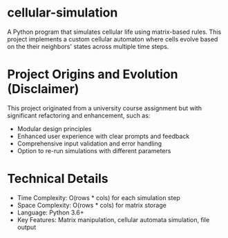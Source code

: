 # cellular-simulation
A Python program that simulates cellular life using matrix-based rules. This project implements a custom cellular automaton where cells evolve based on the their neighbors' states across multiple time steps.

# Project Origins and Evolution (Disclaimer)
This project originated from a university course assignment but with significant refactoring and enhancement, such as:
- Modular design principles
- Enhanced user experience with clear prompts and feedback
- Comprehensive input validation and error handling
- Option to re-run simulations with different parameters

# Technical Details
- Time Complexity: O(rows * cols) for each simulation step
- Space Complexity: O(rows * cols) for matrix storage
- Language: Python 3.6+
- Key Features: Matrix manipulation, cellular automata simulation, file output
